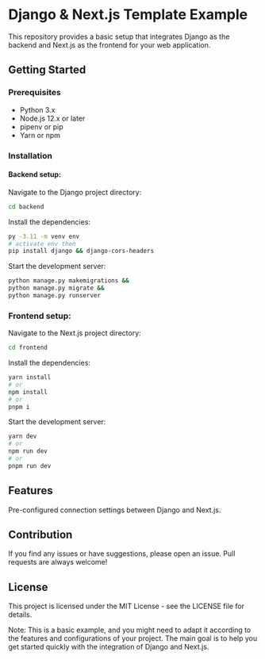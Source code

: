 # Django & Next.js Template Example

This repository provides a basic setup that integrates Django as the backend and Next.js as the frontend for your web application.

## Getting Started

### Prerequisites

* Python 3.x
* Node.js 12.x or later
* pipenv or pip
* Yarn or npm

### Installation

#### Backend setup:

Navigate to the Django project directory:

```bash
cd backend
```

Install the dependencies:

```bash
py -3.11 -m venv env
# activate env then
pip install django && django-cors-headers
```

Start the development server:

```bash
python manage.py makemigrations &&
python manage.py migrate &&
python manage.py runserver
```

### Frontend setup:

Navigate to the Next.js project directory:

```bash
cd frontend
```

Install the dependencies:

```bash
yarn install
# or
npm install
# or
pnpm i
```

Start the development server:

```bash
yarn dev
# or
npm run dev
# or
pnpm run dev
```
## Features

Pre-configured connection settings between Django and Next.js.

## Contribution

If you find any issues or have suggestions, please open an issue. Pull requests are always welcome!

## License

This project is licensed under the MIT License - see the LICENSE file for details.

Note: This is a basic example, and you might need to adapt it according to the 
features and configurations of your project. The main goal is to help you get 
started quickly with the integration of Django and Next.js.

